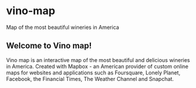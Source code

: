 # vino-map
Map of the most beautiful wineries in America
## Welcome to Vino map!
Vino map is an interactive map of the most beautiful and delicious wineries in America. Created with Mapbox - an American provider of custom online maps for websites and applications such as Foursquare, Lonely Planet, Facebook, the Financial Times, The Weather Channel and Snapchat.
